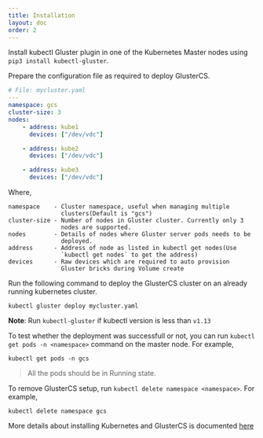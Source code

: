 ```yaml
---
title: Installation
layout: doc
order: 2
---
```


Install kubectl Gluster plugin in one of the Kubernetes Master nodes
using `pip3 install kubectl-gluster`.

Prepare the configuration file as required to deploy GlusterCS.

```yaml
# File: mycluster.yaml
---
namespace: gcs
cluster-size: 3
nodes:
    - address: kube1
      devices: ["/dev/vdc"]

    - address: kube2
      devices: ["/dev/vdc"]

    - address: kube3
      devices: ["/dev/vdc"]
```

Where,

```
namespace    - Cluster namespace, useful when managing multiple
               clusters(Default is "gcs")
cluster-size - Number of nodes in Gluster cluster. Currently only 3
               nodes are supported.
nodes        - Details of nodes where Gluster server pods needs to be
               deployed.
address      - Address of node as listed in kubectl get nodes(Use
               `kubectl get nodes` to get the address)
devices      - Raw devices which are required to auto provision
               Gluster bricks during Volume create
```

Run the following command to deploy the GlusterCS cluster on an already
running kubernetes cluster.

```
kubectl gluster deploy mycluster.yaml
```

**Note**: Run `kubectl-gluster` if kubectl version is less than `v1.13`

To test whether the deployment was successfull or not, you can run
`kubectl get pods -n <namespace>` command on the master node. For
example,

```
kubectl get pods -n gcs
```

> All the pods should be in Running state.

To remove GlusterCS setup, run `kubectl delete namespace <namespace>`.
For example,

```
kubectl delete namespace gcs
```

More details about installing Kubernetes and GlusterCS is documented
[here](https://github.com/gluster/gcs/blob/master/doc/deploying_gcs_on_bare_metal_machines.md)
